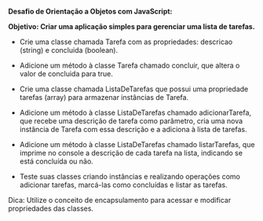 <strong> Desafio de Orientação a Objetos com JavaScript: </strong>

<strong> Objetivo: Criar uma aplicação simples para gerenciar uma lista de tarefas. </strong>

- Crie uma classe chamada Tarefa com as propriedades: descricao (string) e concluida (boolean).

- Adicione um método à classe Tarefa chamado concluir, que altera o valor de concluida para true.

- Crie uma classe chamada ListaDeTarefas que possui uma propriedade tarefas (array) para armazenar instâncias de Tarefa.

- Adicione um método à classe ListaDeTarefas chamado adicionarTarefa, que recebe uma descrição de tarefa como parâmetro, cria uma nova instância de Tarefa com essa descrição e a adiciona à lista de tarefas.

- Adicione um método à classe ListaDeTarefas chamado listarTarefas, que imprime no console a descrição de cada tarefa na lista, indicando se está concluída ou não.

- Teste suas classes criando instâncias e realizando operações como adicionar tarefas, marcá-las como concluídas e listar as tarefas.

Dica: Utilize o conceito de encapsulamento para acessar e modificar propriedades das classes.
